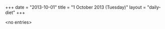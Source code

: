 +++
date = "2013-10-01"
title = "1 October 2013 (Tuesday)"
layout = "daily-diet"
+++

\<no entries\>